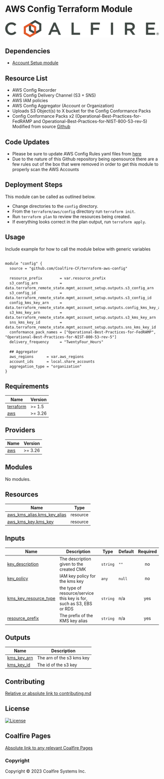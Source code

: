 # AWS Config Terraform Module

![Coalfire](coalfire_logo.png)

## Dependencies
- [Account Setup module](https://github.com/Coalfire-CF/terraform-aws-account-setup)

## Resource List
- AWS Config Recorder
- AWS Config Delivery Channel (S3 + SNS)
- AWS IAM policies
- AWS Config Aggregator (Account or Organization)
- Uploads S3 Object(s) to X bucket for the Config Conformance Packs
- Config Conformance Packs x2 (Operational-Best-Practices-for-FedRAMP and Operational-Best-Practices-for-NIST-800-53-rev-5) Modified from source [Github](https://github.com/awslabs/aws-config-rules/tree/master/aws-config-conformance-packs)

## Code Updates
- Please be sure to update AWS Config Rules yaml files from [here](https://github.com/awslabs/aws-config-rules/tree/master/aws-config-conformance-packs)
- Due to the nature of this Github repository being opensource there are a few rules out of the box that were removed in order to get this module to properly scan the AWS Accounts

## Deployment Steps

This module can be called as outlined below.

- Change directories to the `config` directory.
- From the `terraform/aws/config` directory run `terraform init`.
- Run `terraform plan` to review the resources being created.
- If everything looks correct in the plan output, run `terraform apply`.

## Usage

Include example for how to call the module below with generic variables

```hcl

module "config" {
  source = "github.com/Coalfire-CF/terraform-aws-config"

  resource_prefix        = var.resource_prefix
  s3_config_arn          = data.terraform_remote_state.mgmt_account_setup.outputs.s3_config_arn
  s3_config_id           = data.terraform_remote_state.mgmt_account_setup.outputs.s3_config_id
  config_kms_key_arn     = data.terraform_remote_state.mgmt_account_setup.outputs.config_kms_key_arn
  s3_kms_key_arn         = data.terraform_remote_state.mgmt_account_setup.outputs.s3_kms_key_arn
  sns_kms_key_id         = data.terraform_remote_state.mgmt_account_setup.outputs.sns_kms_key_id
  conformance_pack_names = ["Operational-Best-Practices-for-FedRAMP", "Operational-Best-Practices-for-NIST-800-53-rev-5"]
  delivery_frequency     = "TwentyFour_Hours"

  ## Aggregator 
  aws_regions      = var.aws_regions
  account_ids      = local.share_accounts
  aggregation_type = "organization"
}

```

<!-- BEGIN_TF_DOCS -->
## Requirements

| Name | Version |
|------|---------|
| <a name="requirement_terraform"></a> [terraform](#requirement\_terraform) | >= 1.5 |
| <a name="requirement_aws"></a> [aws](#requirement\_aws) | >= 3.26 |

## Providers

| Name | Version |
|------|---------|
| <a name="provider_aws"></a> [aws](#provider\_aws) | >= 3.26 |

## Modules

No modules.

## Resources

| Name | Type |
|------|------|
| [aws_kms_alias.kms_key_alias](https://registry.terraform.io/providers/hashicorp/aws/latest/docs/resources/kms_alias) | resource |
| [aws_kms_key.kms_key](https://registry.terraform.io/providers/hashicorp/aws/latest/docs/resources/kms_key) | resource |

## Inputs

| Name | Description | Type | Default | Required |
|------|-------------|------|---------|:--------:|
| <a name="input_key_description"></a> [key\_description](#input\_key\_description) | The description given to the created CMK | `string` | `""` | no |
| <a name="input_key_policy"></a> [key\_policy](#input\_key\_policy) | IAM key policy for the kms key | `any` | `null` | no |
| <a name="input_kms_key_resource_type"></a> [kms\_key\_resource\_type](#input\_kms\_key\_resource\_type) | the type of resource/service this key is for, such as S3, EBS or RDS | `string` | n/a | yes |
| <a name="input_resource_prefix"></a> [resource\_prefix](#input\_resource\_prefix) | The prefix of the KMS key alias | `string` | n/a | yes |

## Outputs

| Name | Description |
|------|-------------|
| <a name="output_kms_key_arn"></a> [kms\_key\_arn](#output\_kms\_key\_arn) | The arn of the s3 kms key |
| <a name="output_kms_key_id"></a> [kms\_key\_id](#output\_kms\_key\_id) | The id of the s3 key |
<!-- END_TF_DOCS -->

## Contributing

[Relative or absolute link to contributing.md](CONTRIBUTING.md)


## License

[![License](https://img.shields.io/badge/license-MIT-blue.svg)](https://opensource.org/license/mit/)


## Coalfire Pages

[Absolute link to any relevant Coalfire Pages](https://coalfire.com/)

### Copyright

Copyright © 2023 Coalfire Systems Inc.
